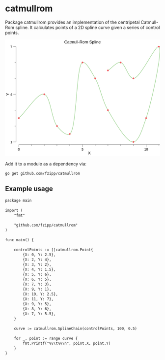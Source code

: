 # catmullrom

Package catmullrom provides an implementation of the centripetal
Catmull-Rom spline. It calculates points of a 2D spline curve given a series
of control points.

![Catmull-Rom spline](demo/points.png?raw=true "Catmull-Rom spline")

Add it to a module as a dependency via:

    go get github.com/fzipp/catmullrom

## Example usage

    package main

    import (
    	"fmt"
    
    	"github.com/fzipp/catmullrom"
    )
    
    func main() {
    
    	controlPoints := []catmullrom.Point{
    		{X: 0, Y: 2.5},
    		{X: 2, Y: 4},
    		{X: 3, Y: 2},
    		{X: 4, Y: 1.5},
    		{X: 5, Y: 6},
    		{X: 6, Y: 5},
    		{X: 7, Y: 3},
    		{X: 9, Y: 1},
    		{X: 10, Y: 2.5},
    		{X: 11, Y: 7},
    		{X: 9, Y: 5},
    		{X: 8, Y: 6},
    		{X: 7, Y: 5.5},
    	}
    
    	curve := catmullrom.SplineChain(controlPoints, 100, 0.5)
    
    	for _, point := range curve {
    		fmt.Printf("%v\t%v\n", point.X, point.Y)
    	}
    }

